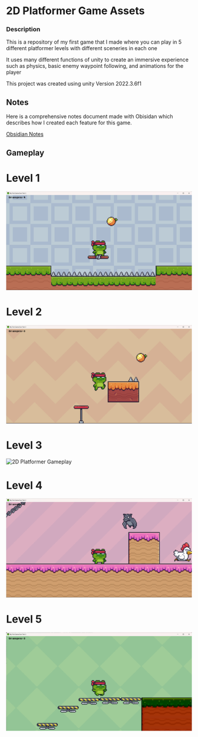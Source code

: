# 2D Platformer Game Assets
### Description
This is a repository of my first game that I made where you can play in 5 different platformer levels with different sceneries in each one

It uses many different functions of unity to create an immersive experience such as physics, basic enemy waypoint following, and animations for the player

This project was created using unity Version 2022.3.6f1

## Notes
Here is a comprehensive notes document made with Obisidan which describes how I created each feature for this game.

[Obsidian Notes](https://share.note.sx/7d6zbus6#Iet7DhPLNUnfCLDV9BmbkPTJKhajWh5gl7Y8fmc/A6s)


## Gameplay
# Level 1
![2D Platformer Gameplay](Screenshots/2D_Platformer_Game_lvl1.png)

# Level 2
![2D Platformer Gameplay](Screenshots/2D_Platformer_Game_lvl2.png)

# Level 3
![2D Platformer Gameplay](Screenshots/2D_Platformer_Game_lvl3.gif)

# Level 4
![2D Platformer Gameplay](Screenshots/2D_Platformer_Game_lvl4.png)

# Level 5
![2D Platformer Gameplay](Screenshots/2D_Platformer_Game_lvl5.png)














